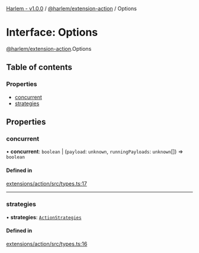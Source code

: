 [Harlem - v1.0.0](../index.md) / [@harlem/extension-action](../modules/harlem_extension_action.md) / Options

# Interface: Options

[@harlem/extension-action](../modules/harlem_extension_action.md).Options

## Table of contents

### Properties

- [concurrent](harlem_extension_action.Options.md#concurrent)
- [strategies](harlem_extension_action.Options.md#strategies)

## Properties

### concurrent

• **concurrent**: `boolean` \| (`payload`: `unknown`, `runningPayloads`: `unknown`[]) => `boolean`

#### Defined in

[extensions/action/src/types.ts:17](https://github.com/andrewcourtice/harlem/blob/1dcd57c/extensions/action/src/types.ts#L17)

___

### strategies

• **strategies**: [`ActionStrategies`](harlem_extension_action.ActionStrategies.md)

#### Defined in

[extensions/action/src/types.ts:16](https://github.com/andrewcourtice/harlem/blob/1dcd57c/extensions/action/src/types.ts#L16)
